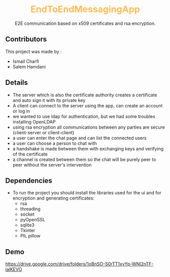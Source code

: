 
<div align="center">
<h1 style="color:#FEBB59">EndToEndMessagingApp</h1>
  <p align="center">
    E2E communication based on x509 certificates and  rsa encryption.
    <br />
  </p>
</div>

## Contributors
This project was made by :
* Ismail Charfi
* Salem Hamdani
## Details 
* The server which is also the certificate authority creates a certificate and auto sign it with its private key
* A client can connect to the server using the app, can create an account or log in
*  we wanted to use ldap for authentication, but we had some troubles installing OpenLDAP 
* using rsa encryption all communications between any parties are secure (client-server or client-client)
* a user can enter the chat page and can list the connected users
* a user can choose a person to chat with
* a handshake is made between them with exchanging keys and verifying of the certificate
* a channel is created between them so the chat will be purely peer to peer without the server's intervention

## Dependencies
* To run the project you should install the libraries used for the ui and for encryption and generating certificates:
  -  rsa
  - threading
  - socket
  - pyOpenSSL
  - sqlite3
  - Tkinter
  - PIL pillow
## Demo
https://drive.google.com/drive/folders/1oBnSO-S0rTT1xyYp-WNI2nTF-ialKEVO